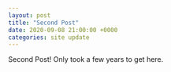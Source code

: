 ```yaml
---
layout: post
title: "Second Post"
date: 2020-09-08 21:00:00 +0000
categories: site update
---
```


Second Post! Only took a few years to get here.
